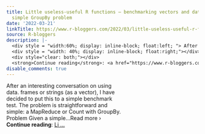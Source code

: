 ```yaml
---
title: Little useless-useful R functions – benchmarking vectors and data.frames on
  simple GroupBy problem
date: '2022-03-21'
linkTitle: https://www.r-bloggers.com/2022/03/little-useless-useful-r-functions-benchmarking-vectors-and-data-frames-on-simple-groupby-problem/
source: R-bloggers
description: |-
  <div style = "width:60%; display: inline-block; float:left; "> After an interesting conversation on using data. frames or strings (as a vector), I have decided to put this to a simple benchmark test. The problem is straightforward and simple: a MapReduce or Count with GroupBy. Problem Given a simple…Read more ›</div>
  <div style = "width: 40%; display: inline-block; float:right;"></div>
  <div style="clear: both;"></div>
  <strong>Continue reading</strong>: <a href="https://www.r-bloggers.com/2022/03/little-useless-useful-r-functions-benchmarking-vectors-and-data-frames-on-simple-groupby-problem/">Li ...
disable_comments: true
---
```

<div style = "width:60%; display: inline-block; float:left; "> After an interesting conversation on using data. frames or strings (as a vector), I have decided to put this to a simple benchmark test. The problem is straightforward and simple: a MapReduce or Count with GroupBy. Problem Given a simple…Read more ›</div>
<div style = "width: 40%; display: inline-block; float:right;"></div>
<div style="clear: both;"></div>
<strong>Continue reading</strong>: <a href="https://www.r-bloggers.com/2022/03/little-useless-useful-r-functions-benchmarking-vectors-and-data-frames-on-simple-groupby-problem/">Li ...
